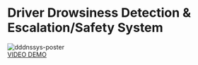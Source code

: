# Driver Drowsiness Detection & Escalation/Safety System

<img src="https://i.ibb.co/0jfxpsN8/dddnssys-poster.jpg" alt="dddnssys-poster" border="0">

<br>
<a href="https://drive.google.com/file/d/1JXoDAqifOfz45FckuihNR_AhuGtK92qE/view?usp=sharing">VIDEO DEMO</a>
